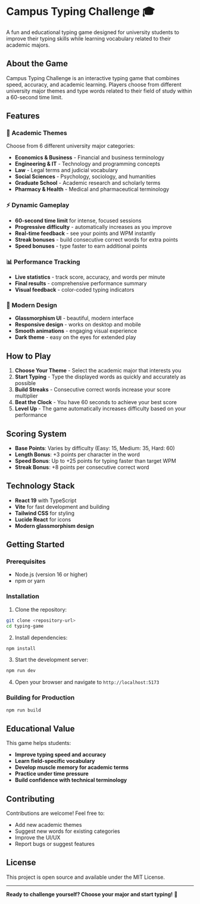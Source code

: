 # Campus Typing Challenge 🎓

A fun and educational typing game designed for university students to improve their typing skills while learning vocabulary related to their academic majors.

## About the Game

Campus Typing Challenge is an interactive typing game that combines speed, accuracy, and academic learning. Players choose from different university major themes and type words related to their field of study within a 60-second time limit.

## Features

### 🎯 Academic Themes
Choose from 6 different university major categories:
- **Economics & Business** - Financial and business terminology
- **Engineering & IT** - Technology and programming concepts
- **Law** - Legal terms and judicial vocabulary
- **Social Sciences** - Psychology, sociology, and humanities
- **Graduate School** - Academic research and scholarly terms
- **Pharmacy & Health** - Medical and pharmaceutical terminology

### ⚡ Dynamic Gameplay
- **60-second time limit** for intense, focused sessions
- **Progressive difficulty** - automatically increases as you improve
- **Real-time feedback** - see your points and WPM instantly
- **Streak bonuses** - build consecutive correct words for extra points
- **Speed bonuses** - type faster to earn additional points

### 📊 Performance Tracking
- **Live statistics** - track score, accuracy, and words per minute
- **Final results** - comprehensive performance summary
- **Visual feedback** - color-coded typing indicators

### 🎨 Modern Design
- **Glassmorphism UI** - beautiful, modern interface
- **Responsive design** - works on desktop and mobile
- **Smooth animations** - engaging visual experience
- **Dark theme** - easy on the eyes for extended play

## How to Play

1. **Choose Your Theme** - Select the academic major that interests you
2. **Start Typing** - Type the displayed words as quickly and accurately as possible
3. **Build Streaks** - Consecutive correct words increase your score multiplier
4. **Beat the Clock** - You have 60 seconds to achieve your best score
5. **Level Up** - The game automatically increases difficulty based on your performance

## Scoring System

- **Base Points**: Varies by difficulty (Easy: 15, Medium: 35, Hard: 60)
- **Length Bonus**: +3 points per character in the word
- **Speed Bonus**: Up to +25 points for typing faster than target WPM
- **Streak Bonus**: +8 points per consecutive correct word

## Technology Stack

- **React 19** with TypeScript
- **Vite** for fast development and building
- **Tailwind CSS** for styling
- **Lucide React** for icons
- **Modern glassmorphism design**

## Getting Started

### Prerequisites
- Node.js (version 16 or higher)
- npm or yarn

### Installation

1. Clone the repository:
```bash
git clone <repository-url>
cd typing-game
```

2. Install dependencies:
```bash
npm install
```

3. Start the development server:
```bash
npm run dev
```

4. Open your browser and navigate to `http://localhost:5173`

### Building for Production

```bash
npm run build
```

## Educational Value

This game helps students:
- **Improve typing speed and accuracy**
- **Learn field-specific vocabulary**
- **Develop muscle memory for academic terms**
- **Practice under time pressure**
- **Build confidence with technical terminology**

## Contributing

Contributions are welcome! Feel free to:
- Add new academic themes
- Suggest new words for existing categories
- Improve the UI/UX
- Report bugs or suggest features

## License

This project is open source and available under the MIT License.

---

**Ready to challenge yourself? Choose your major and start typing!** 🚀
